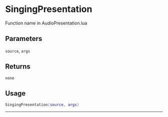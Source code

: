 # SingingPresentation
Function name in AudioPresentation.lua
## Parameters
`source`, `args`
## Returns
`none`
## Usage
```lua
SingingPresentation(source, args)
```
---
